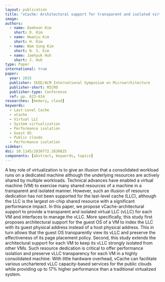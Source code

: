 ```yaml
---
layout: publication
title: "vCache: Architectural support for transparent and isolated virtual LLCs in virtualized environments"
image: 
authors:
  - name: Daehoon Kim
    short: D. Kim
  - name: Hwanju Kim
    short: H. Kim
  - name: Nam Sung Kim
    short: N. S. Kim
  - name: Jaehyuk Huh
    short: J. Huh
type: Paper
international: true
paper:
  year: 2015
  publisher: IEEE/ACM International Symposium on Microarchitecture
  publisher-short: MICRO
  publisher-type: Conference
  ref: pp. 623-634
researches: [memory, cloud]
keywords:
  - Last-Level Cache
  - vCache
  - Virtual LLC
  - System virtualization
  - Performance isolation
  - Guest OS
  - Public clouds
  - Performance isolation
sidebar:
doi: 10.1145/2830772.2830825
components: [abstract, keywords, topics]
---
```


A key role of virtualization is to give an illusion that a consolidated workload runs on a dedicated machine although the underlying resources are actively shared by multiple workloads. Technical advances have enabled a virtual machine (VM) to exercise many shared resources of a machine in a transparent and isolated manner. However, such an illusion of resource dedication has not been supported for the last-level cache (LLC), although the LLC is the largest on-chip shared resource with a significant performance impact. In this paper, we propose vCache-architectural support to provide a transparent and isolated virtual LLC (vLLC) for each VM and interfaces to manage the vLLC. More specifically, this study first proposes architectural support for the guest OS of a VM to index the LLC with its guest physical address instead of a host physical address. This in turn allows that the guest OS transparently view its vLLC and preserve the effectiveness of its page placement policy. Second, this study extends the architectural support for each VM to keep its vLLC strongly isolated from other VMs. Such resource dedication is critical to offer performance isolation and preserve vLLC transparency for each VM in a highly consolidated machine. With little hardware overhead, vCache can facilitate various unchartered vLLC capacity-based services for the public clouds while providing up to 17% higher performance than a traditional virtualized system.
